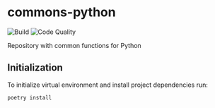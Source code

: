 # commons-python

![Build](https://github.com/amorim-cleison/commons-python/workflows/Build/badge.svg?branch=develop)
![Code Quality](https://github.com/amorim-cleison/commons-python/workflows/Code%20Quality/badge.svg)

Repository with common functions for Python


## Initialization
To initialize virtual environment and install project dependencies run:

```
poetry install
```
